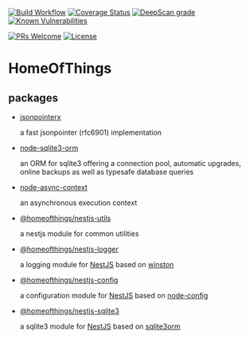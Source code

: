 [![Build Workflow](https://github.com/gms1/HomeOfThings/actions/workflows/build.yml/badge.svg?branch=master)](https://github.com/gms1/HomeOfThings/actions/workflows/build.yml)
[![Coverage Status](https://codecov.io/gh/gms1/HomeOfThings/branch/master/graph/badge.svg)](https://codecov.io/gh/gms1/HomeOfThings)
[![DeepScan grade](https://deepscan.io/api/teams/439/projects/987/branches/1954/badge/grade.svg)](https://deepscan.io/dashboard#view=project&tid=439&pid=987&bid=1954)
[![Known Vulnerabilities](https://snyk.io/test/github/gms1/HomeOfThings/badge.svg)](https://snyk.io/test/github/gms1/HomeOfThings)

[![PRs Welcome](https://img.shields.io/badge/PRs-welcome-brightgreen.svg?style=flat-square)](http://makeapullrequest.com)
[![License](https://img.shields.io/github/license/gms1/HomeOfThings)](https://github.com/gms1/HomeOfThings/blob/master/LICENSE)

# HomeOfThings

## packages

- [jsonpointerx](packages/js/jsonpointerx/README.md)

  a fast jsonpointer (rfc6901) implementation

- [node-sqlite3-orm](packages/node/sqlite3orm/README.md)

  an ORM for sqlite3 offering a connection pool, automatic upgrades, online backups as well as typesafe database queries

- [node-async-context](packages/node/asyncctx/README.md)

  an asynchronous execution context

- [@homeofthings/nestjs-utils](packages/node/@homeofthings/nestjs-utils/README.md)

  a nestjs module for common utilities

- [@homeofthings/nestjs-logger](packages/node/@homeofthings/nestjs-logger/README.md)

  a logging module for [NestJS](https://docs.nestjs.com/) based on [winston](https://www.npmjs.com/package/winston)

- [@homeofthings/nestjs-config](packages/node/@homeofthings/nestjs-config/README.md)

  a configuration module for [NestJS](https://docs.nestjs.com/) based on [node-config](https://www.npmjs.com/package/config)

- [@homeofthings/nestjs-sqlite3](packages/node/@homeofthings/nestjs-sqlite3/README.md)

  a sqlite3 module for [NestJS](https://docs.nestjs.com/) based on [sqlite3orm](packages/node/sqlite3orm/README.md)

